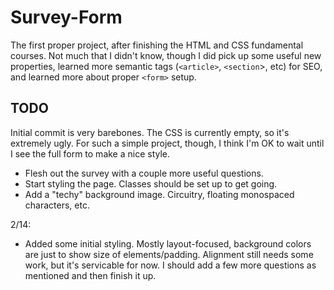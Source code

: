 # Survey-Form

The first proper project, after finishing the HTML and CSS fundamental courses. Not much that I didn't know, though I did pick up some useful new properties, learned more semantic tags (`<article>`, `<section`>, etc) for SEO, and learned more about proper `<form>` setup.

## TODO
Initial commit is very barebones. The CSS is currently empty, so it's extremely ugly. For such a simple project, though, I think I'm OK to wait until I see the full form to make a nice style.
* Flesh out the survey with a couple more useful questions.
* Start styling the page. Classes should be set up to get going.
 * Add a "techy" background image. Circuitry, floating monospaced characters, etc.

 2/14:
 * Added some initial styling. Mostly layout-focused, background colors are just to show size of elements/padding. Alignment still needs some work, but it's servicable for now. I should add a few more questions as mentioned and then finish it up.

